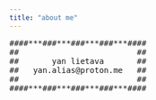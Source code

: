 ```yaml
---
title: "about me"
---
```

<pre>
####***###***###***###***####
##                         ##
##       yan lietava       ##
##   yan.alias@proton.me   ##
##                         ##
####***###***###***###***####
</pre>

